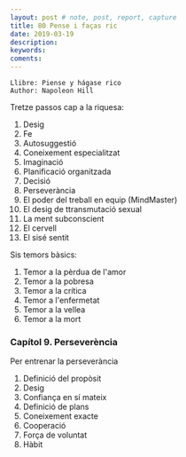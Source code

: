 ```yaml
---
layout: post # note, post, report, capture
title: 80 Pense i faças ric
date: 2019-03-19
description: 
keywords: 
coments: 
---
```


```
Llibre: Piense y hágase rico
Author: Napoleon Hill
```

Tretze passos cap a la riquesa:

1. Desig
2. Fe
3. Autosuggestió
4. Coneixement especialitzat
5. Imaginació
6. Planificació organitzada
7. Decisió
8. Perseverància
9. El poder del treball en equip (MindMaster)
10. El desig de ttransmutació sexual
11. La ment subconscient
12. El cervell
13. El sisé sentit

Sis temors bàsics:

1. Temor a la pèrdua de l'amor
2. Temor a la pobresa
3. Temor a la crítica
4. Temor a l'enfermetat
5. Temor a la vellea
6. Temor a la mort


### Capítol 9. Perseverència

Per entrenar la perseverància

1. Definició del propòsit
2. Desig
3. Confiança en sí mateix
4. Definició de plans
5. Coneixement exacte
6. Cooperació
7. Força de voluntat
8. Hàbit